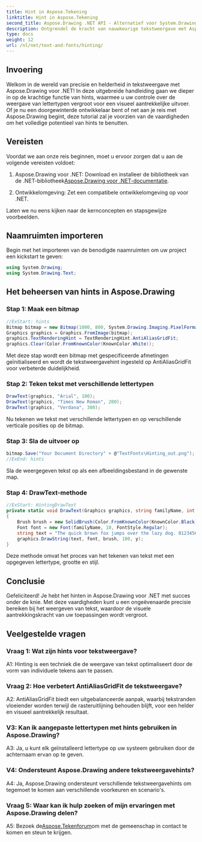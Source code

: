 ```yaml
---
title: Hint in Aspose.Tekening
linktitle: Hint in Aspose.Tekening
second_title: Aspose.Drawing .NET API - Alternatief voor System.Drawing.Common
description: Ontgrendel de kracht van nauwkeurige tekstweergave met Aspose.Drawing voor .NET. Beheers hinttechnieken voor kristalheldere lettertypen.
type: docs
weight: 12
url: /nl/net/text-and-fonts/hinting/
---
```

## Invoering

Welkom in de wereld van precisie en helderheid in tekstweergave met Aspose.Drawing voor .NET! In deze uitgebreide handleiding gaan we dieper in op de krachtige functie van hints, waarmee u uw controle over de weergave van lettertypen vergroot voor een visueel aantrekkelijke uitvoer. Of je nu een doorgewinterde ontwikkelaar bent of net aan je reis met Aspose.Drawing begint, deze tutorial zal je voorzien van de vaardigheden om het volledige potentieel van hints te benutten.

## Vereisten

Voordat we aan onze reis beginnen, moet u ervoor zorgen dat u aan de volgende vereisten voldoet:

1.  Aspose.Drawing voor .NET: Download en installeer de bibliotheek van de .NET-bibliotheek[Aspose.Drawing voor .NET-documentatie](https://reference.aspose.com/drawing/net/).

2. Ontwikkelomgeving: Zet een compatibele ontwikkelomgeving op voor .NET.

Laten we nu eens kijken naar de kernconcepten en stapsgewijze voorbeelden.

## Naamruimten importeren

Begin met het importeren van de benodigde naamruimten om uw project een kickstart te geven:

```csharp
using System.Drawing;
using System.Drawing.Text;
```

## Het beheersen van hints in Aspose.Drawing

### Stap 1: Maak een bitmap

```csharp
//ExStart: hints
Bitmap bitmap = new Bitmap(1000, 800, System.Drawing.Imaging.PixelFormat.Format32bppPArgb);
Graphics graphics = Graphics.FromImage(bitmap);
graphics.TextRenderingHint = TextRenderingHint.AntiAliasGridFit;
graphics.Clear(Color.FromKnownColor(KnownColor.White));
```

Met deze stap wordt een bitmap met gespecificeerde afmetingen geïnitialiseerd en wordt de tekstweergavehint ingesteld op AntiAliasGridFit voor verbeterde duidelijkheid.

### Stap 2: Teken tekst met verschillende lettertypen

```csharp
DrawText(graphics, "Arial", 100);
DrawText(graphics, "Times New Roman", 200);
DrawText(graphics, "Verdana", 300);
```

Nu tekenen we tekst met verschillende lettertypen en op verschillende verticale posities op de bitmap.

### Stap 3: Sla de uitvoer op

```csharp
bitmap.Save("Your Document Directory" + @"TextFonts\Hinting_out.png");
//ExEnd: hints
```

Sla de weergegeven tekst op als een afbeeldingsbestand in de gewenste map.

### Stap 4: DrawText-methode

```csharp
//ExStart: HintingDrawText
private static void DrawText(Graphics graphics, string familyName, int y)
{
    Brush brush = new SolidBrush(Color.FromKnownColor(KnownColor.Black));
    Font font = new Font(familyName, 10, FontStyle.Regular);
    string text = "The quick brown fox jumps over the lazy dog. 0123456789 ~!@#$%^&*()_+-={}[];':\"<>?/,.\\№`";
    graphics.DrawString(text, font, brush, 100, y);
}
```

Deze methode omvat het proces van het tekenen van tekst met een opgegeven lettertype, grootte en stijl.

## Conclusie

Gefeliciteerd! Je hebt het hinten in Aspose.Drawing voor .NET met succes onder de knie. Met deze vaardigheden kunt u een ongeëvenaarde precisie bereiken bij het weergeven van tekst, waardoor de visuele aantrekkingskracht van uw toepassingen wordt vergroot.

## Veelgestelde vragen

### Vraag 1: Wat zijn hints voor tekstweergave?

A1: Hinting is een techniek die de weergave van tekst optimaliseert door de vorm van individuele tekens aan te passen.

### Vraag 2: Hoe verbetert AntiAliasGridFit de tekstweergave?

A2: AntiAliasGridFit biedt een uitgebalanceerde aanpak, waarbij tekstranden vloeiender worden terwijl de rasteruitlijning behouden blijft, voor een helder en visueel aantrekkelijk resultaat.

### V3: Kan ik aangepaste lettertypen met hints gebruiken in Aspose.Drawing?

A3: Ja, u kunt elk geïnstalleerd lettertype op uw systeem gebruiken door de achternaam ervan op te geven.

### V4: Ondersteunt Aspose.Drawing andere tekstweergavehints?

A4: Ja, Aspose.Drawing ondersteunt verschillende tekstweergavehints om tegemoet te komen aan verschillende voorkeuren en scenario's.

### Vraag 5: Waar kan ik hulp zoeken of mijn ervaringen met Aspose.Drawing delen?

 A5: Bezoek de[Aspose.Tekenforum](https://forum.aspose.com/c/diagram/17)om met de gemeenschap in contact te komen en steun te krijgen.